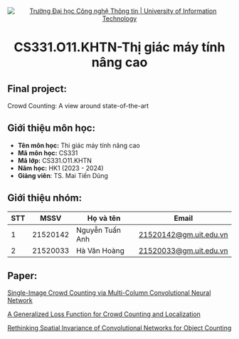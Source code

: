 <p align="center">
  <a href="https://www.uit.edu.vn/" title="Trường Đại học Công nghệ Thông tin" style="border: none;">
    <img src="https://i.imgur.com/WmMnSRt.png" alt="Trường Đại học Công nghệ Thông tin | University of Information Technology">
  </a>
</p>

<h1 align="center"><b>CS331.O11.KHTN-Thị giác máy tính nâng cao</b></h>

## Final project:
Crowd Counting: A view around state-of-the-art
## Giới thiệu môn học:
* **Tên môn học:** Thi giác máy tính nâng cao
* **Mã môn học:** CS331
* **Mã lớp:** CS331.O11.KHTN
* **Năm học:** HK1 (2023 - 2024)
* **Giảng viên**: TS. Mai Tiến Dũng
  
## Giới thiệu nhóm:
|**STT**|**MSSV**|  **Họ và tên**  |       **Email**      |
|-------|--------|-----------------|----------------------|
|   1   |21520142| Nguyễn Tuấn Anh |21520142@gm.uit.edu.vn|
|   2   |21520033|  Hà Văn Hoàng   |21520033@gm.uit.edu.vn|

## Paper:
[Single-Image Crowd Counting via Multi-Column Convolutional Neural Network](https://openaccess.thecvf.com/content_cvpr_2016/html/Zhang_Single-Image_Crowd_Counting_CVPR_2016_paper.html)

[A Generalized Loss Function for Crowd Counting and Localization](https://openaccess.thecvf.com/content/CVPR2021/html/Wan_A_Generalized_Loss_Function_for_Crowd_Counting_and_Localization_CVPR_2021_paper.html)

[Rethinking Spatial Invariance of Convolutional Networks for Object Counting](https://openaccess.thecvf.com/content/CVPR2022/html/Cheng_Rethinking_Spatial_Invariance_of_Convolutional_Networks_for_Object_Counting_CVPR_2022_paper.html)
